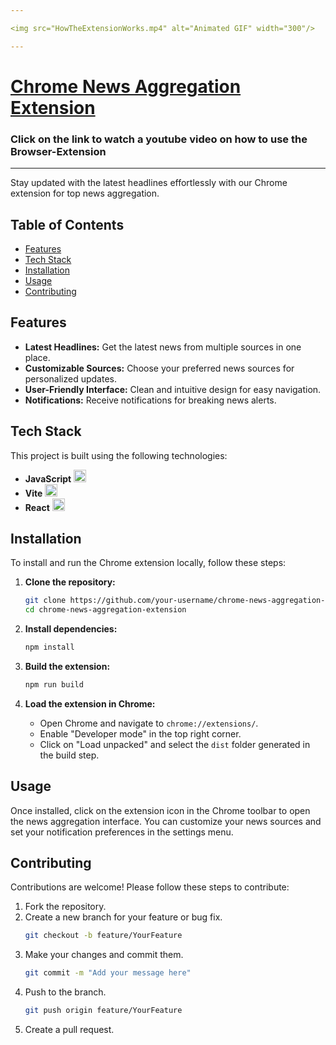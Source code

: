 ```yaml
---

<img src="HowTheExtensionWorks.mp4" alt="Animated GIF" width="300"/>

---
```

# [Chrome News Aggregation Extension](https://youtu.be/7s0jAgrxq-o?si=AshDMQRNuZyMkpwA)
### Click on the link to watch a youtube video on how to use the Browser-Extension 

---

Stay updated with the latest headlines effortlessly with our Chrome extension for top news aggregation.
## Table of Contents

- [Features](#features)
- [Tech Stack](#tech-stack)
- [Installation](#installation)
- [Usage](#usage)
- [Contributing](#contributing)

## Features

- **Latest Headlines:** Get the latest news from multiple sources in one place.
- **Customizable Sources:** Choose your preferred news sources for personalized updates.
- **User-Friendly Interface:** Clean and intuitive design for easy navigation.
- **Notifications:** Receive notifications for breaking news alerts.
  
## Tech Stack

This project is built using the following technologies:

- **JavaScript** <img src="https://upload.wikimedia.org/wikipedia/commons/6/6a/JavaScript-logo.png" alt="JavaScript Icon" width="20" />
- **Vite** <img src="https://vitejs.dev/logo.svg" alt="Vite Icon" width="20" />
- **React** <img src="https://upload.wikimedia.org/wikipedia/commons/a/a7/React-icon.svg" alt="React Icon" width="20" />

## Installation

To install and run the Chrome extension locally, follow these steps:

1. **Clone the repository:**
   ```bash
   git clone https://github.com/your-username/chrome-news-aggregation-extension.git
   cd chrome-news-aggregation-extension
   ```

2. **Install dependencies:**
   ```bash
   npm install
   ```

3. **Build the extension:**
   ```bash
   npm run build
   ```

4. **Load the extension in Chrome:**
   - Open Chrome and navigate to `chrome://extensions/`.
   - Enable "Developer mode" in the top right corner.
   - Click on "Load unpacked" and select the `dist` folder generated in the build step.

## Usage

Once installed, click on the extension icon in the Chrome toolbar to open the news aggregation interface. You can customize your news sources and set your notification preferences in the settings menu.

## Contributing

Contributions are welcome! Please follow these steps to contribute:

1. Fork the repository.
2. Create a new branch for your feature or bug fix.
   ```bash
   git checkout -b feature/YourFeature
   ```
3. Make your changes and commit them.
   ```bash
   git commit -m "Add your message here"
   ```
4. Push to the branch.
   ```bash
   git push origin feature/YourFeature
   ```
5. Create a pull request.
